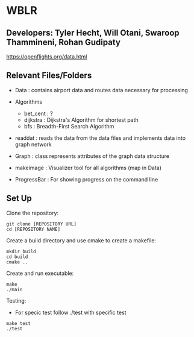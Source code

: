 # WBLR

## Developers: Tyler Hecht, Will Otani, Swaroop Thammineni, Rohan Gudipaty

https://openflights.org/data.html

## Relevant Files/Folders

* Data : contains airport data and routes data necessary for processing

* Algorithms
    * bet_cent : ?
    * dijkstra : Dijkstra's Algorithm for shortest path
    * bfs : Breadth-First Search Algorithm
* readdat : reads the data from the data files and implements data into graph network
* Graph : class represents attributes of the graph data structure
* makeimage : Visualizer tool for all algorithms (map in Data)
* ProgressBar : For showing progress on the command line


## Set Up
Clone the repository:

```
git clone [REPOSITORY URL]
cd [REPOSITORY NAME]
````

Create a build directory and use cmake to create a makefile:

```
mkdir build
cd build
cmake ..
```

Create and run executable:

```
make
./main
```

Testing:
* For specic test follow ./test with specific test 

```
make test
./test
```
